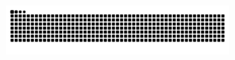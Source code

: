 <picture>
  <source media="(prefers-color-scheme: dark)" srcset="https://raw.githubusercontent.com/GeekBoyBiel/GeekBoyBiel/output/github-contribution-grid-snake-dark.svg">
  <source media="(prefers-color-scheme: light)" srcset="https://raw.githubusercontent.com/GeekBoyBiel/GeekBoyBiel/output/github-contribution-grid-snake.svg">
  <img alt="github contribution grid snake animation" src="https://raw.githubusercontent.com/GeekBoyBiel/GeekBoyBiel/output/github-contribution-grid-snake.svg">
</picture>
